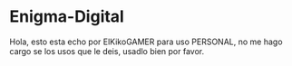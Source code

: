 # Enigma-Digital
Hola, esto esta echo por ElKikoGAMER para uso PERSONAL, no me hago cargo se los usos que le deis, usadlo bien por favor.
